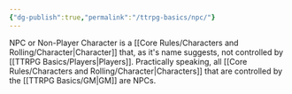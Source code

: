 ```yaml
---
{"dg-publish":true,"permalink":"/ttrpg-basics/npc/"}
---
```


NPC or Non-Player Character is a [[Core Rules/Characters and Rolling/Character\|Character]] that, as it's name suggests, not controlled by [[TTRPG Basics/Players\|Players]]. Practically speaking, all [[Core Rules/Characters and Rolling/Character\|Characters]] that are controlled by the [[TTRPG Basics/GM\|GM]] are NPCs.